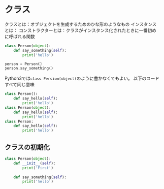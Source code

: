 # クラス

クラスとは：オブジェクトを生成するためのひな形のようなもの
インスタンスとは：
コンストラクターとは：クラスがインスタンス化されたときに一番初めに呼ばれる関数

```py
class Person(object):
    def say_something(self):
        print('hello')

person = Person()
person.say_something()

```
Python3では`class Persion(object)`のように書かなくてもよい。
以下のコードすべて同じ意味
```py
class Person():
    def say_hello(self):
        print('hello')
class Person(object):
    def say_hello(self):
        print('hello')
class Person:
    def say_hello(self):
        print('hello')

```

## クラスの初期化

```py
class Person(object):
    def __init__(self):
        print('First')
    
    def say_something(self):
        print('hello')

```